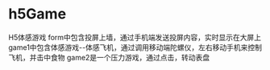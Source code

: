 # h5Game
H5体感游戏
form中包含投屏上墙，通过手机端发送投屏内容，实时显示在大屏上
game1中包含体感游戏--体感飞机，通过调用移动端陀螺仪，左右移动手机来控制飞机，并击中食物
game2是一个压力游戏，通过点击，转动表盘
